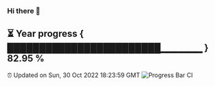 ### Hi there 👋
⏳ Year progress { ████████████████████████▁▁▁▁▁▁ } 82.95 %
---
⏰ Updated on Sun, 30 Oct 2022 18:23:59 GMT
![Progress Bar CI](https://github.com/liununu/liununu/workflows/Progress%20Bar%20CI/badge.svg)
